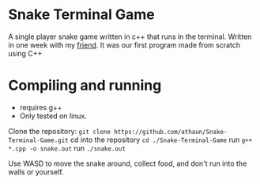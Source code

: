 # Snake Terminal Game
A single player snake game written in c++ that runs in the terminal.
Written in one week with my [friend](https://github.com/echo82). It was our first program made from scratch using C++

# Compiling and running
- requires g++
- Only tested on linux.

Clone the repository:
```git clone https://github.com/athaun/Snake-Terminal-Game.git```
cd into the repository
```cd ./Snake-Terminal-Game```
run
```g++ *.cpp -o snake.out```
run
```./snake.out```

Use WASD to move the snake around, collect food, and don't run into the walls or yourself.
